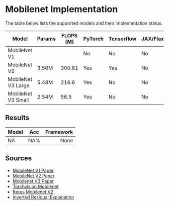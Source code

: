 # Mobilenet Implementation

The table below lists the supported models and their implementation status.

| Model              | Params | FLOPS (M) | PyTorch | Tensorflow | JAX/Flax |
|--------------------|--------|-----------|---------|------------|----------|
| MobileNet V1       |        |           | No      | No         | No       |
| MobileNet V2       | 3.50M  | 300.81    | Yes     | Yes        | No       |
| MobileNet V3 Large | 5.48M  | 216.6     | Yes     | No         | No       |
| MobileNet V3 Small | 2.54M  | 56.5      | Yes     | No         | No       |

## Results

| Model | Acc  | Framework |
|:------|------|----------:|
| NA    | NA%  | None      |

## Sources

- [MobileNet V1 Paper](https://arxiv.org/pdf/1704.04861.pdf)
- [MobileNet V2 Paper](https://arxiv.org/pdf/1801.04381.pdf)
- [Mobilenet V3 Paper](https://arxiv.org/pdf/1905.02244.pdf)
- [Torchvision Mobilenet](https://pytorch.org/vision/0.9/_modules/torchvision/models/mobilenetv3.html#mobilenet_v3_large)
- [Keras Mobilenet V2](https://github.com/keras-team/keras/blob/v2.8.0/keras/applications/mobilenet_v2.py)
- [Inverted Residual Explanation](https://ttumiel.github.io/blog/mobilenet-to-efficientnet/)
